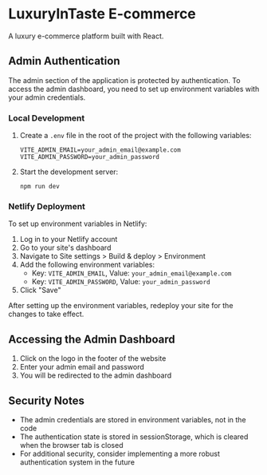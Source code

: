 # LuxuryInTaste E-commerce

A luxury e-commerce platform built with React.

## Admin Authentication

The admin section of the application is protected by authentication. To access the admin dashboard, you need to set up environment variables with your admin credentials.

### Local Development

1. Create a `.env` file in the root of the project with the following variables:
   ```
   VITE_ADMIN_EMAIL=your_admin_email@example.com
   VITE_ADMIN_PASSWORD=your_admin_password
   ```

2. Start the development server:
   ```
   npm run dev
   ```

### Netlify Deployment

To set up environment variables in Netlify:

1. Log in to your Netlify account
2. Go to your site's dashboard
3. Navigate to Site settings > Build & deploy > Environment
4. Add the following environment variables:
   - Key: `VITE_ADMIN_EMAIL`, Value: `your_admin_email@example.com`
   - Key: `VITE_ADMIN_PASSWORD`, Value: `your_admin_password`
5. Click "Save"

After setting up the environment variables, redeploy your site for the changes to take effect.

## Accessing the Admin Dashboard

1. Click on the logo in the footer of the website
2. Enter your admin email and password
3. You will be redirected to the admin dashboard

## Security Notes

- The admin credentials are stored in environment variables, not in the code
- The authentication state is stored in sessionStorage, which is cleared when the browser tab is closed
- For additional security, consider implementing a more robust authentication system in the future
